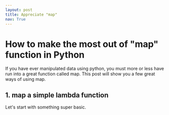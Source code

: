 ```yaml
---
layout: post
title: Appreciate "map"
nav: True
---
```


# How to make the most out of "map" function in Python

If you have ever manipulated data using python, you must more or less have run into a great function called map. This post will show you a few great ways of using map.

## 1. map a simple lambda function
Let's start with something super basic.
